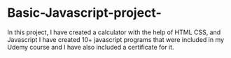 # Basic-Javascript-project-
In this project, I have created a calculator with the help of HTML CSS, and Javascript 
I have created 10+ javascript programs that were included in my Udemy course and I have also included a certificate for it.
